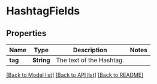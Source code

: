 # HashtagFields

## Properties
Name | Type | Description | Notes
------------ | ------------- | ------------- | -------------
**tag** | **String** | The text of the Hashtag. | 

[[Back to Model list]](../README.md#documentation-for-models) [[Back to API list]](../README.md#documentation-for-api-endpoints) [[Back to README]](../README.md)


